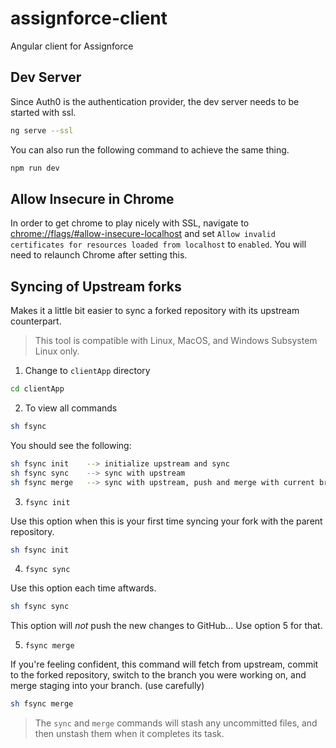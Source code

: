 # assignforce-client

Angular client for Assignforce

## Dev Server

Since Auth0 is the authentication provider, the dev server needs to be started with ssl.

```bash
ng serve --ssl
```

You can also run the following command to achieve the same thing.

```bash
npm run dev
```

## Allow Insecure in Chrome

In order to get chrome to play nicely with SSL, navigate to [chrome://flags/#allow-insecure-localhost](chrome://flags/#allow-insecure-localhost) and set `Allow invalid certificates for resources loaded from localhost` to `enabled`. You will need to relaunch Chrome after setting this.

## Syncing of Upstream forks

Makes it a little bit easier to sync a forked repository with its upstream counterpart.

> This tool is compatible with Linux, MacOS, and Windows Subsystem Linux only.

1. Change to `clientApp` directory

```bash
cd clientApp
```

2. To view all commands

```bash
sh fsync
```

You should see the following:

```bash
sh fsync init    --> initialize upstream and sync
sh fsync sync    --> sync with upstream
sh fsync merge   --> sync with upstream, push and merge with current branch (use with caution)
```

3. `fsync init`

Use this option when this is your first time syncing your fork with the parent repository.

```bash
sh fsync init
```

4. `fsync sync`

Use this option each time aftwards.

```bash
sh fsync sync
```

This option will _not_ push the new changes to GitHub... Use option 5 for that.

5. `fsync merge`

If you're feeling confident, this command will fetch from upstream, commit to the forked repository, switch to the branch you were working on, and merge staging into your branch. (use carefully)

```bash
sh fsync merge
```

> The `sync` and `merge` commands will stash any uncommitted files, and then unstash them when it completes its task.

